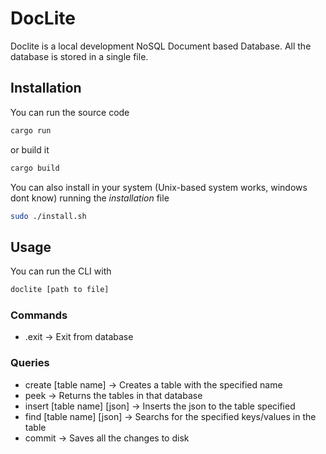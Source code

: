 # DocLite

Doclite is a local development NoSQL Document based Database. All the database is stored in a single file.

## Installation

You can run the source code
```sh
cargo run
```

or build it

```sh
cargo build
```

You can also install in your system (Unix-based system works, windows dont know) running the _installation_ file

```sh
sudo ./install.sh
```

## Usage

You can run the CLI with
```sh
doclite [path to file]
```

### Commands
- .exit -> Exit from database

### Queries
- create [table name] -> Creates a table with the specified name
- peek -> Returns the tables in that database
- insert [table name] [json] -> Inserts the json to the table specified
- find [table name] [json] -> Searchs for the specified keys/values in the table
- commit -> Saves all the changes to disk